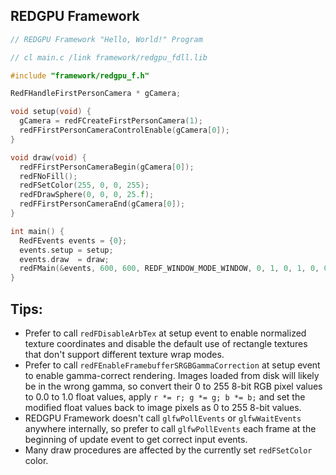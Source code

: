 ## REDGPU Framework

```c
// REDGPU Framework "Hello, World!" Program

// cl main.c /link framework/redgpu_fdll.lib

#include "framework/redgpu_f.h"

RedFHandleFirstPersonCamera * gCamera;

void setup(void) {
  gCamera = redFCreateFirstPersonCamera(1);
  redFFirstPersonCameraControlEnable(gCamera[0]);
}

void draw(void) {
  redFFirstPersonCameraBegin(gCamera[0]);
  redFNoFill();
  redFSetColor(255, 0, 0, 255);
  redFDrawSphere(0, 0, 0, 25.f);
  redFFirstPersonCameraEnd(gCamera[0]);
}

int main() {
  RedFEvents events = {0};
  events.setup = setup;
  events.draw  = draw;
  redFMain(&events, 600, 600, REDF_WINDOW_MODE_WINDOW, 0, 1, 0, 1, 0, 0);
}
```

## Tips:

* Prefer to call `redFDisableArbTex` at setup event to enable normalized texture coordinates and disable the default use of rectangle textures that don't support different texture wrap modes.
* Prefer to call `redFEnableFramebufferSRGBGammaCorrection` at setup event to enable gamma-correct rendering. Images loaded from disk will likely be in the wrong gamma, so convert their 0 to 255 8-bit RGB pixel values to 0.0 to 1.0 float values, apply `r *= r; g *= g; b *= b;` and set the modified float values back to image pixels as 0 to 255 8-bit values.
* REDGPU Framework doesn't call `glfwPollEvents` or `glfwWaitEvents` anywhere internally, so prefer to call `glfwPollEvents` each frame at the beginning of update event to get correct input events.
* Many draw procedures are affected by the currently set `redFSetColor` color.
